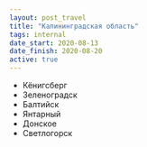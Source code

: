 ```yaml
---
layout: post_travel
title: "Калининградская область"
tags: internal
date_start: 2020-08-13
date_finish: 2020-08-20
active: true
---
```


* Кёнигсберг
* Зеленоградск
* Балтийск
* Янтарный
* Донское
* Светлогорск
